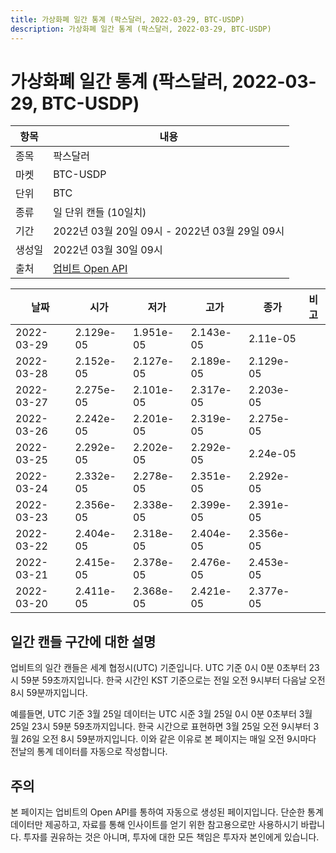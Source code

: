 ```yaml
---
title: 가상화폐 일간 통계 (팍스달러, 2022-03-29, BTC-USDP)
description: 가상화폐 일간 통계 (팍스달러, 2022-03-29, BTC-USDP)
---
```



가상화폐 일간 통계 (팍스달러, 2022-03-29, BTC-USDP)
===

|항목|내용|
|--|--|
|종목|팍스달러|
|마켓|BTC-USDP|
|단위|BTC|
|종류|일 단위 캔들 (10일치)|
|기간|2022년 03월 20일 09시 - 2022년 03월 29일 09시|
|생성일|2022년 03월 30일 09시|
|출처|[업비트 Open API](https://docs.upbit.com)|


|날짜|시가|저가|고가|종가|비고|
|--|--|--|--|--|--|
|2022-03-29|2.129e-05|1.951e-05|2.143e-05|2.11e-05|    |
|2022-03-28|2.152e-05|2.127e-05|2.189e-05|2.129e-05|    |
|2022-03-27|2.275e-05|2.101e-05|2.317e-05|2.203e-05|    |
|2022-03-26|2.242e-05|2.201e-05|2.319e-05|2.275e-05|    |
|2022-03-25|2.292e-05|2.202e-05|2.292e-05|2.24e-05|    |
|2022-03-24|2.332e-05|2.278e-05|2.351e-05|2.292e-05|    |
|2022-03-23|2.356e-05|2.338e-05|2.399e-05|2.391e-05|    |
|2022-03-22|2.404e-05|2.318e-05|2.404e-05|2.356e-05|    |
|2022-03-21|2.415e-05|2.378e-05|2.476e-05|2.453e-05|    |
|2022-03-20|2.411e-05|2.368e-05|2.421e-05|2.377e-05|    |


일간 캔들 구간에 대한 설명
---


업비트의 일간 캔들은 세계 협정시(UTC) 기준입니다. 
UTC 기준 0시 0분 0초부터 23시 59분 59초까지입니다. 
한국 시간인 KST 기준으로는 전일 오전 9시부터 다음날 오전 8시 59분까지입니다. 


예를들면, UTC 기준 3월 25일 데이터는 UTC 시준 3월 25일 0시 0분 0초부터 3월 25일 23시 59분 59초까지입니다. 
한국 시간으로 표현하면 3월 25일 오전 9시부터 3월 26일 오전 8시 59분까지입니다. 
이와 같은 이유로 본 페이지는 매일 오전 9시마다 전날의 통계 데이터를 자동으로 작성합니다. 


주의
---


본 페이지는 업비트의 Open API를 통하여 자동으로 생성된 페이지입니다. 
단순한 통계 데이터만 제공하고, 자료를 통해 인사이트를 얻기 위한 참고용으로만 사용하시기 바랍니다. 
투자를 권유하는 것은 아니며, 투자에 대한 모든 책임은 투자자 본인에게 있습니다. 

